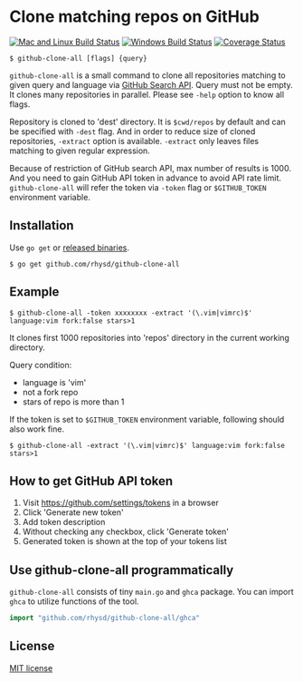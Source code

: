 Clone matching repos on GitHub
==============================
[![Mac and Linux Build Status][]][Travis CI]
[![Windows Build Status][]][Appveyor]
[![Coverage Status][]][Codecov]

```
$ github-clone-all [flags] {query}
```

`github-clone-all` is a small command to clone all repositories matching to given query and
language via [GitHub Search API][]. Query must not be empty.
It clones many repositories in parallel. Please see `-help` option to know all flags.

Repository is cloned to 'dest' directory. It is `$cwd/repos` by default and can be specified with
`-dest` flag. And in order to reduce size of cloned repositories, `-extract` option is available.
`-extract` only leaves files matching to given regular expression.

Because of restriction of GitHub search API, max number of results is 1000. And you need to
gain GitHub API token in advance to avoid API rate limit. `github-clone-all` will refer the token
via `-token` flag or `$GITHUB_TOKEN` environment variable.


## Installation

Use `go get` or [released binaries](https://github.com/rhysd/github-clone-all/releases).

```
$ go get github.com/rhysd/github-clone-all
```


## Example

```
$ github-clone-all -token xxxxxxxx -extract '(\.vim|vimrc)$' language:vim fork:false stars>1
```

It clones first 1000 repositories into 'repos' directory in the current working directory.

Query condition:
- language is 'vim'
- not a fork repo
- stars of repo is more than 1

If the token is set to `$GITHUB_TOKEN` environment variable, following should also work fine.

```
$ github-clone-all -extract '(\.vim|vimrc)$' language:vim fork:false stars>1
```


## How to get GitHub API token

1. Visit https://github.com/settings/tokens in a browser
2. Click 'Generate new token'
3. Add token description
4. Without checking any checkbox, click 'Generate token'
5. Generated token is shown at the top of your tokens list


## Use github-clone-all programmatically

`github-clone-all` consists of tiny `main.go` and `ghca` package. You can import `ghca` to utilize
functions of the tool.

```go
import "github.com/rhysd/github-clone-all/ghca"
```


## License

[MIT license](LICENSE)

[GitHub Search API]: https://developer.github.com/v3/search/
[Mac and Linux Build Status]: https://travis-ci.org/rhysd/github-clone-all.svg?branch=master
[Travis CI]: https://travis-ci.org/rhysd/github-clone-all
[Windows Build Status]: https://ci.appveyor.com/api/projects/status/fwaaouneyn9kftts/branch/master?svg=true
[Appveyor]: https://ci.appveyor.com/project/rhysd/github-clone-all/branch/master
[Coverage Status]: https://codecov.io/gh/rhysd/github-clone-all/branch/master/graph/badge.svg
[Codecov]: https://codecov.io/gh/rhysd/github-clone-all
